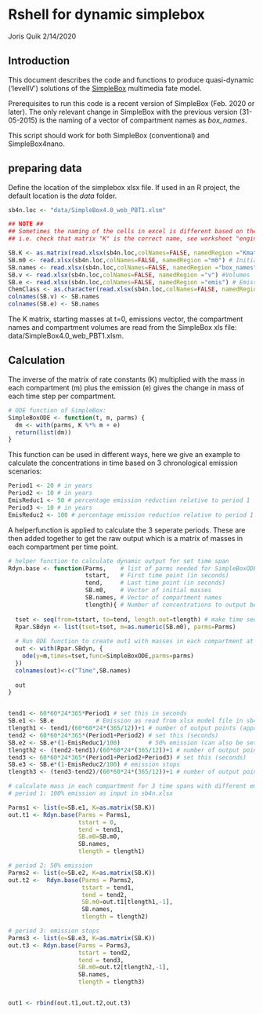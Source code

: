 Rshell for dynamic simplebox
================
Joris Quik
2/14/2020

## Introduction

This document describes the code and functions to produce quasi-dynamic
(‘levelIV’) solutions of the [SimpleBox](https://www.rivm.nl/simplebox)
multimedia fate model.

Prerequisites to run this code is a recent version of SimpleBox
(Feb. 2020 or later). The only relevant change in SimpleBox with the
previous version (31-05-2015) is the naming of a vector of compartment
names as *box\_names*.

This script should work for both SimpleBox (conventional) and
SimpleBox4nano.

## preparing data

Define the location of the simplebox xlsx file. If used in an R project,
the default location is the *data* folder.

``` r
sb4n.loc <- "data/SimpleBox4.0_web_PBT1.xlsm"

## NOTE ##
## Sometimes the naming of the cells in excel is different based on the version you are using.
## i.e. check that matrix "K" is the correct name, see worksheet "engine". It could be "Kmatrix"

SB.K <- as.matrix(read.xlsx(sb4n.loc,colNames=FALSE, namedRegion ="Kmatrix")) # matrix of rate constants "k"
SB.m0 <- read.xlsx(sb4n.loc,colNames=FALSE, namedRegion ="m0") # Initial mass of each compartment, could be "m0"
SB.names <- read.xlsx(sb4n.loc,colNames=FALSE, namedRegion ="box_names") #Names for each compartment
SB.v <- read.xlsx(sb4n.loc,colNames=FALSE, namedRegion ="v") #Volumes
SB.e <- read.xlsx(sb4n.loc,colNames=FALSE, namedRegion ="emis") # Emission rates for each
ChemClass <- as.character(read.xlsx(sb4n.loc,colNames=FALSE, namedRegion ="ChemClass")) # Emission rates for each
colnames(SB.v) <- SB.names
colnames(SB.e) <- SB.names
```

The K matrix, starting masses at t=0, emissions vector, the compartment
names and compartment volumes are read from the SimpleBox xls file:
data/SimpleBox4.0\_web\_PBT1.xlsm.

## Calculation

The inverse of the matrix of rate constants (K) multiplied with the mass
in each compartment (m) plus the emission (e) gives the change in mass
of each time step per compartment.

``` r
# ODE function of SimpleBox:
SimpleBoxODE <- function(t, m, parms) {
  dm <- with(parms, K %*% m + e)
  return(list(dm))
}
```

This function can be used in different ways, here we give an example to
calculate the concentrations in time based on 3 chronological emission
scenarios:

``` r
Period1 <- 20 # in years
Period2 <- 10 # in years
EmisReduc1 <- 50 # percentage emission reduction relative to period 1
Period3 <- 10 # in years
EmisReduc2 <- 100 # percentage emission reduction relative to period 1
```

A helperfunction is applied to calculate the 3 seperate periods. These
are then added together to get the raw output which is a matrix of
masses in each compartment per time point.

``` r
# helper function to calculate dynamic output for set time span
Rdyn.base <- function(Parms,    # list of parms needed for SimpleBoxODE fucntion
                      tstart,   # First time point (in seconds)
                      tend,     # Last time point (in seconds)
                      SB.m0,    # Vector of initial masses
                      SB.names, # Vector of compartment names
                      tlength){ # Number of concentrations to output between start and end
  
  tset <- seq(from=tstart, to=tend, length.out=tlength) # make time sequence for which output is wanted
  Rpar.SBdyn <- list(tset=tset, m=as.numeric(SB.m0), parms=Parms)
  
  # Run ODE function to create out1 with masses in each compartment at different time points
  out <- with(Rpar.SBdyn, {
    ode(y=m,times=tset,func=SimpleBoxODE,parms=parms)
  })
  colnames(out)<-c("Time",SB.names)
  
  out
}


tend1 <- 60*60*24*365*Period1 # set this in seconds
SB.e1 <- SB.e            # Emission as read from xlsx model file in sb4n.loc
tlength1 <- tend1/(60*60*24*(365/12))+1 # number of output points (approx. 1 per month)
tend2 <- 60*60*24*365*(Period1+Period2) # set this (seconds)
SB.e2 <- SB.e*(1-EmisReduc1/100)        # 50% emission (can also be set to 0, use rep(0,length(SB.e)))
tlength2 <- (tend2-tend1)/(60*60*24*(365/12))+1 # number of output points (approx. 1 per month)
tend3 <- 60*60*24*365*(Period1+Period2+Period3) # set this (seconds)
SB.e3 <- SB.e*(1-EmisReduc2/100) # emission stops
tlength3 <- (tend3-tend2)/(60*60*24*(365/12))+1 # number of output points (approx. 1 per month)

# calculate mass in each compartment for 3 time spans with different emission regimes make the timeline  
# period 1: 100% emission as input in sb4n.xlsx 

Parms1 <- list(e=SB.e1, K=as.matrix(SB.K))
out.t1 <- Rdyn.base(Parms = Parms1,
                    tstart = 0, 
                    tend = tend1,
                    SB.m0=SB.m0,
                    SB.names,
                    tlength = tlength1)

# period 2: 50% emission
Parms2 <- list(e=SB.e2, K=as.matrix(SB.K))
out.t2 <-  Rdyn.base(Parms = Parms2,
                     tstart = tend1,
                     tend = tend2,
                     SB.m0=out.t1[tlength1,-1],
                     SB.names,
                     tlength = tlength2)

# period 3: emission stops
Parms3 <- list(e=SB.e3, K=as.matrix(SB.K))
out.t3 <- Rdyn.base(Parms = Parms3,
                    tstart = tend2,
                    tend = tend3,
                    SB.m0=out.t2[tlength2,-1],
                    SB.names,
                    tlength = tlength3)


out1 <- rbind(out.t1,out.t2,out.t3)
```
